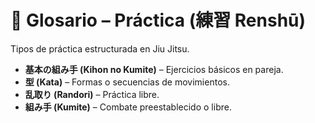 # 🔁 Glosario – Práctica (練習 Renshū)

Tipos de práctica estructurada en Jiu Jitsu.

- **基本の組み手 (Kihon no Kumite)** – Ejercicios básicos en pareja.
- **型 (Kata)** – Formas o secuencias de movimientos.
- **乱取り (Randori)** – Práctica libre.
- **組み手 (Kumite)** – Combate preestablecido o libre.